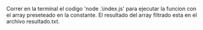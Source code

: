 Correr en la terminal el codigo 'node .\index.js' para ejecutar la funcion con el array preseteado en la constante.
El resultado del array filtrado esta en el archivo resultado.txt.